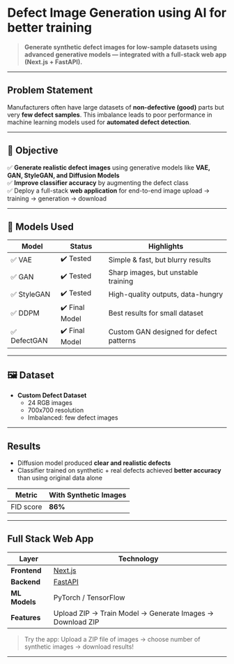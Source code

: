 #  Defect Image Generation using AI for better training

> **Generate synthetic defect images for low-sample datasets using advanced generative models — integrated with a full-stack web app (Next.js + FastAPI).**

---

##  Problem Statement

Manufacturers often have large datasets of **non-defective (good)** parts but very **few defect samples**. This imbalance leads to poor performance in machine learning models used for **automated defect detection**.

---

## 🎯 Objective

✅ **Generate realistic defect images** using generative models like **VAE, GAN, StyleGAN, and Diffusion Models**  
✅ **Improve classifier accuracy** by augmenting the defect class  
✅ Deploy a full-stack **web application** for end-to-end image upload → training → generation → download

---

## 🧠 Models Used

| Model      | Status       | Highlights |
|------------|--------------|------------|
| ✅ VAE        | ✔️ Tested     | Simple & fast, but blurry results |
| ✅ GAN        | ✔️ Tested     | Sharp images, but unstable training |
| ✅ StyleGAN   | ✔️ Tested     | High-quality outputs, data-hungry |
| ✅ DDPM       | ✔️ Final Model | Best results for small dataset |
| ✅ DefectGAN  | ✔️ Final Model | Custom GAN designed for defect patterns |

---

## 🖼️ Dataset

- **Custom Defect Dataset**
  - 24 RGB images
  - 700x700 resolution
  - Imbalanced: few defect images

---

##  Results

- Diffusion model produced **clear and realistic defects**
- Classifier trained on synthetic + real defects achieved **better accuracy** than using original data alone

| Metric |  With Synthetic Images |
|--------|------------------------|
| FID score | **86%** |

---

## Full Stack Web App

| Layer | Technology |
|-------|------------|
| **Frontend** | [Next.js](https://nextjs.org/) |
| **Backend** | [FastAPI](https://fastapi.tiangolo.com/) |
| **ML Models** | PyTorch / TensorFlow |
| **Features** | Upload ZIP → Train Model → Generate Images → Download ZIP |

> Try the app: Upload a ZIP file of images → choose number of synthetic images → download results!

---



